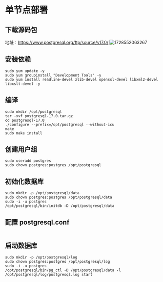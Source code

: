 # 单节点部署
## 下载源码包
地址：https://www.postgresql.org/ftp/source/v17.0/
![1728552063267](https://github.com/user-attachments/assets/9a7eee04-b180-40e8-a252-d278c33706c0)

## 安装依赖
```
sudo yum update -y
sudo yum groupinstall "Development Tools" -y
sudo yum install readline-devel zlib-devel openssl-devel libxml2-devel libxslt-devel -y
```
## 编译
```
sudo mkdir /opt/postgresql
tar -xvf postgresql-17.0.tar.gz
cd postgresql-17.0
./configure --prefix=/opt/postgresql --without-icu
make
sudo make install
```

## 创建用户组
```
sudo useradd postgres
sudo chown postgres:postgres /opt/postgresql
```

## 初始化数据库
```
sudo mkdir -p /opt/postgresql/data
sudo chown postgres:postgres /opt/postgresql/data
sudo -i -u postgres
/opt/postgresql/bin/initdb -D /opt/postgresql/data
```
## 配置 postgresql.conf
```

```

## 启动数据库
```
sudo mkdir -p /opt/postgresql/log
sudo chown postgres:postgres /opt/postgresql/log
sudo -i -u postgres
/opt/postgresql/bin/pg_ctl -D /opt/postgresql/data -l /opt/postgresql/log/postgresql.log start
```
